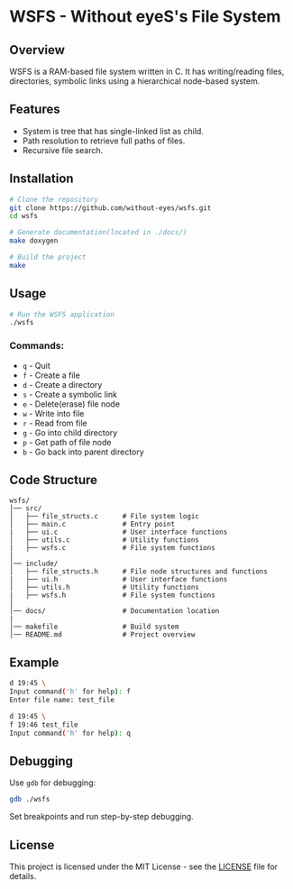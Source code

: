 # WSFS - Without eyeS's File System

## Overview
WSFS is a RAM-based file system written in C. It has writing/reading files, directories, symbolic links using a hierarchical node-based system.

## Features
- System is tree that has single-linked list as child.
- Path resolution to retrieve full paths of files.
- Recursive file search.

## Installation
```sh
# Clone the repository
git clone https://github.com/without-eyes/wsfs.git
cd wsfs

# Generate documentation(located in ./docs/)
make doxygen

# Build the project
make
```

## Usage
```sh
# Run the WSFS application
./wsfs
```
### Commands:
- `q` - Quit
- `f` - Create a file
- `d` - Create a directory
- `s` - Create a symbolic link
- `e` - Delete(erase) file node 
- `w` - Write into file
- `r` - Read from file
- `g` - Go into child directory
- `p` - Get path of file node
- `b` - Go back into parent directory

## Code Structure
```
wsfs/
│── src/
│   ├── file_structs.c      # File system logic
│   ├── main.c              # Entry point
|   ├── ui.c                # User interface functions
│   ├── utils.c             # Utility functions
|   ├── wsfs.c              # File system functions
│
│── include/
│   ├── file_structs.h      # File node structures and functions
|   ├── ui.h                # User interface functions
│   ├── utils.h             # Utility functions
|   ├── wsfs.h              # File system functions
│
│── docs/                   # Documentation location
|
│── makefile                # Build system
│── README.md               # Project overview
```

## Example
```sh
d 19:45 \
Input command('h' for help): f
Enter file name: test_file

d 19:45 \
f 19:46 test_file
Input command('h' for help): q
```

## Debugging
Use `gdb` for debugging:
```sh
gdb ./wsfs
```
Set breakpoints and run step-by-step debugging.

## License
This project is licensed under the MIT License - see the [LICENSE](LICENSE) file for details.
